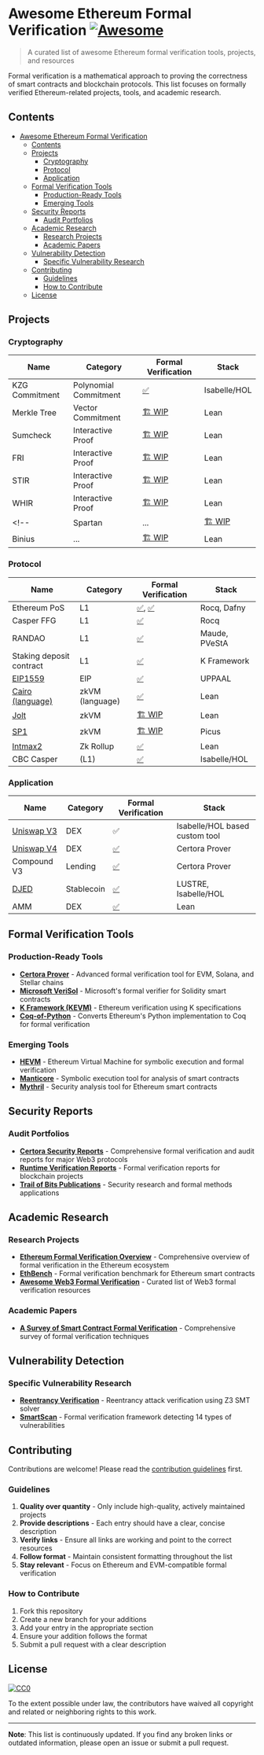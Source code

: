 # Awesome Ethereum Formal Verification [![Awesome](https://awesome.re/badge.svg)](https://awesome.re)

> A curated list of awesome Ethereum formal verification tools, projects, and resources

Formal verification is a mathematical approach to proving the correctness of smart contracts and blockchain protocols. This list focuses on formally verified Ethereum-related projects, tools, and academic research.

## Contents

- [Awesome Ethereum Formal Verification ](#awesome-ethereum-formal-verification-)
  - [Contents](#contents)
  - [Projects](#projects)
    - [Cryptography](#cryptography)
    - [Protocol](#protocol)
    - [Application](#application)
  - [Formal Verification Tools](#formal-verification-tools)
    - [Production-Ready Tools](#production-ready-tools)
    - [Emerging Tools](#emerging-tools)
  - [Security Reports](#security-reports)
    - [Audit Portfolios](#audit-portfolios)
  - [Academic Research](#academic-research)
    - [Research Projects](#research-projects)
    - [Academic Papers](#academic-papers)
  - [Vulnerability Detection](#vulnerability-detection)
    - [Specific Vulnerability Research](#specific-vulnerability-research)
  - [Contributing](#contributing)
    - [Guidelines](#guidelines)
    - [How to Contribute](#how-to-contribute)
  - [License](#license)

## Projects
### Cryptography

| Name | Category | Formal Verification | Stack |
| ---- | ---- | ---- | ---- |
| KZG Commitment | Polynomial Commitment | [✅](https://github.com/tobias-rothmann/Polynomial-Commitment-Schemes) | Isabelle/HOL |
| Merkle Tree | Vector Commitment | [🏗️ WIP](https://github.com/Verified-zkEVM/ArkLib) | Lean |
| Sumcheck | Interactive Proof | [🏗️ WIP](https://github.com/Verified-zkEVM/ArkLib) | Lean |
| FRI | Interactive Proof | [🏗️ WIP](https://github.com/Verified-zkEVM/ArkLib) | Lean |
| STIR | Interactive Proof | [🏗️ WIP](https://github.com/Verified-zkEVM/ArkLib) | Lean |
| WHIR | Interactive Proof | [🏗️ WIP](https://github.com/Verified-zkEVM/ArkLib) | Lean |
<!-- | Spartan | ... | [🏗️ WIP](https://github.com/Verified-zkEVM/ArkLib) | Lean |
| Binius | ... | [🏗️ WIP](https://github.com/Verified-zkEVM/ArkLib) | Lean | -->

### Protocol

| Name | Category | Formal Verification | Stack |
| ---- | ---- | ---- | ---- |
| Ethereum PoS | L1 | [✅](https://github.com/runtimeverification/beacon-chain-verification), [✅](https://github.com/ConsenSys/eth2.0-dafny) | Rocq, Dafny |
| Casper FFG | L1 | [✅](https://github.com/runtimeverification/casper-proofs) | Rocq |
| RANDAO | L1 | [✅](https://github.com/runtimeverification/rdao-smc) | Maude, PVeStA |
| Staking deposit contract | L1 | [✅](https://github.com/runtimeverification/deposit-contract-verification) | K Framework |
| [EIP1559](https://eips.ethereum.org/EIPS/eip-1559) | EIP | [✅](https://ieeexplore.ieee.org/document/9842730) | UPPAAL |
| [Cairo (language)](https://github.com/starkware-libs/cairo-lang) | zkVM (language) | [✅](https://github.com/starkware-libs/formal-proofs) | Lean |
| [Jolt](https://github.com/a16z/jolt) | zkVM | [🏗️ WIP](https://github.com/GaloisInc/zk-lean) | Lean |
| [SP1](https://github.com/succinctlabs/sp1) | zkVM | [🏗️ WIP](https://medium.com/veridise/verifying-sp1-circuit-determinism-with-picus-a-collaboration-between-veridise-and-succinct-985c7a6dd9b5) | Picus |
| [Intmax2](https://github.com/InternetMaximalism/intmax2) | Zk Rollup | [✅](https://github.com/NethermindEth/FVIntmax) | Lean |
| CBC Casper | (L1) | [✅](https://github.com/LayerXcom/cbc-casper-proof) | Isabelle/HOL |

### Application

| Name | Category | Formal Verification | Stack |
| ---- | ---- | ---- | ---- |
| [Uniswap V3](https://github.com/Uniswap/v3-core) | DEX | ✅ | Isabelle/HOL based custom tool |
| [Uniswap V4](https://github.com/Uniswap/v4-core) | DEX | [✅](https://certora.cdn.prismic.io/certora/Z4UNepbqstJ99YI5_InformedeSeguridadUniswapV4.pdf) | Certora Prover |
| Compound V3 | Lending | [✅](https://certora.cdn.prismic.io/certora/e7ca6508-fad8-4a41-8588-b3312d8b750e_Compound+Report.pdf) | Certora Prover |
| [DJED](https://github.com/DjedAlliance/Djed-Solidity)  | Stablecoin | [✅](https://iohk.io/en/research/library/papers/djed-a-formally-verified-crypto-backed-pegged-algorithmic-stablecoin/) | LUSTRE, Isabelle/HOL |
| AMM | DEX | [✅](https://github.com/danielepusceddu/lean4-amm) | Lean |


## Formal Verification Tools

### Production-Ready Tools

- **[Certora Prover](https://www.certora.com/)** - Advanced formal verification tool for EVM, Solana, and Stellar chains
- **[Microsoft VeriSol](https://github.com/microsoft/verisol)** - Microsoft's formal verifier for Solidity smart contracts
- **[K Framework (KEVM)](https://github.com/kframework/evm-semantics)** - Ethereum verification using K specifications
- **[Coq-of-Python](https://github.com/formal-land/coq-of-python)** - Converts Ethereum's Python implementation to Coq for formal verification

### Emerging Tools

- **[HEVM](https://github.com/dapphub/dapptools/tree/master/src/hevm)** - Ethereum Virtual Machine for symbolic execution and formal verification
- **[Manticore](https://github.com/trailofbits/manticore)** - Symbolic execution tool for analysis of smart contracts
- **[Mythril](https://github.com/ConsenSys/mythril)** - Security analysis tool for Ethereum smart contracts

## Security Reports

### Audit Portfolios

- **[Certora Security Reports](https://www.certora.com/reports)** - Comprehensive formal verification and audit reports for major Web3 protocols
- **[Runtime Verification Reports](https://runtimeverification.com/smartcontract)** - Formal verification reports for blockchain projects
- **[Trail of Bits Publications](https://blog.trailofbits.com/)** - Security research and formal methods applications

## Academic Research

### Research Projects

- **[Ethereum Formal Verification Overview](https://github.com/leonardoalt/ethereum_formal_verification_overview)** - Comprehensive overview of formal verification in the Ethereum ecosystem
- **[EthBench](https://github.com/seresistvanandras/EthBench)** - Formal verification benchmark for Ethereum smart contracts
- **[Awesome Web3 Formal Verification](https://github.com/johnsonstephan/awesome-web3-formal-verification)** - Curated list of Web3 formal verification resources

### Academic Papers

- **[A Survey of Smart Contract Formal Verification](https://arxiv.org/abs/2008.02712)** - Comprehensive survey of formal verification techniques

## Vulnerability Detection

### Specific Vulnerability Research

- **[Reentrancy Verification](https://www.mdpi.com/2079-9292/12/10/2152)** - Reentrancy attack verification using Z3 SMT solver
- **[SmartScan](https://www.jatit.org/volumes/Vol103No3/4Vol103No3.pdf)** - Formal verification framework detecting 14 types of vulnerabilities

## Contributing

Contributions are welcome! Please read the [contribution guidelines](CONTRIBUTING.md) first.

### Guidelines

1. **Quality over quantity** - Only include high-quality, actively maintained projects
2. **Provide descriptions** - Each entry should have a clear, concise description
3. **Verify links** - Ensure all links are working and point to the correct resources
4. **Follow format** - Maintain consistent formatting throughout the list
5. **Stay relevant** - Focus on Ethereum and EVM-compatible formal verification

### How to Contribute

1. Fork this repository
2. Create a new branch for your additions
3. Add your entry in the appropriate section
4. Ensure your addition follows the format
5. Submit a pull request with a clear description

## License

[![CC0](https://mirrors.creativecommons.org/presskit/buttons/88x31/svg/cc-zero.svg)](https://creativecommons.org/publicdomain/zero/1.0/)

To the extent possible under law, the contributors have waived all copyright and related or neighboring rights to this work.

---

**Note**: This list is continuously updated. If you find any broken links or outdated information, please open an issue or submit a pull request.
